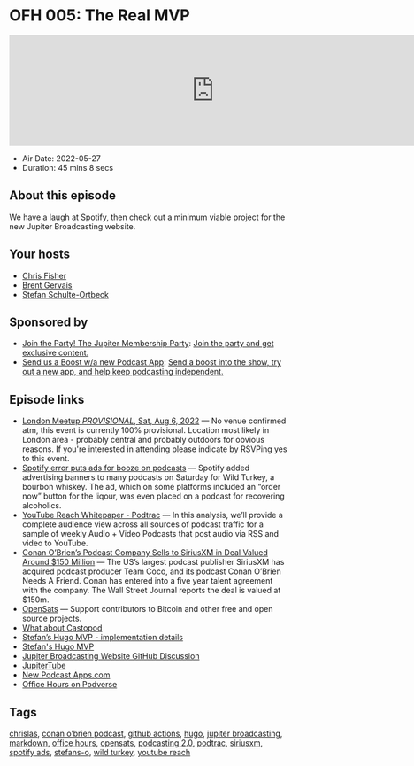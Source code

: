 # OFH 005: The Real MVP

<iframe src="https://player.fireside.fm/v2/MkcqFyfv+vObsnGcs?theme=dark" width="740" height="200" frameborder="0" scrolling="no"></iframe>

* Air Date: 2022-05-27
* Duration: 45 mins 8 secs

## About this episode

We have a laugh at Spotify, then check out a minimum viable project for the new Jupiter Broadcasting website.

## Your hosts
* [Chris Fisher](https://www.officehours.hair/hosts/chrislas)
* [Brent Gervais](https://www.officehours.hair/hosts/brentgervais)
* [Stefan Schulte-Ortbeck](https://www.officehours.hair/guests/stefan)

## Sponsored by

  * [Join the Party! The Jupiter Membership Party](https://www.jupiter.party/): [Join the party and get exclusive content. ](https://www.jupiter.party/)
  * [Send us a Boost w/a new Podcast App](http://newpodcastapps.com/): [Send a boost into the show, try out a new app, and help keep podcasting independent. ](http://newpodcastapps.com/)



## Episode links

  * [London Meetup *PROVISIONAL*, Sat, Aug 6, 2022](https://www.meetup.com/jupiterbroadcasting/events/286056077/ "London Meetup *PROVISIONAL*, Sat, Aug 6, 2022") — No venue confirmed atm, this event is currently 100% provisional. Location most likely in London area - probably central and probably outdoors for obvious reasons. If you're interested in attending please indicate by RSVPing yes to this event.
  * [Spotify error puts ads for booze on podcasts](https://podnews.net/update/spotify-booze "Spotify error puts ads for booze on podcasts") — Spotify added advertising banners to many podcasts on Saturday for Wild Turkey, a bourbon whiskey. The ad, which on some platforms included an “order now” button for the liqour, was even placed on a podcast for recovering alcoholics. 
  * [YouTube Reach Whitepaper - Podtrac](https://analytics.podtrac.com/videopodcastsyoutube "YouTube Reach Whitepaper - Podtrac") — In this analysis, we’ll provide a complete audience view across all sources of podcast traffic for a sample of weekly Audio + Video Podcasts that post audio via RSS and video to YouTube.
  * [Conan O’Brien’s Podcast Company Sells to SiriusXM in Deal Valued Around $150 Million](https://www.wsj.com/articles/conan-obriens-podcast-company-sells-to-siriusxm-in-deal-valued-around-150-million-11653306900 "Conan O’Brien’s Podcast Company Sells to SiriusXM in Deal Valued Around $150 Million") — The US’s largest podcast publisher SiriusXM has acquired podcast producer Team Coco, and its podcast Conan O’Brien Needs A Friend. Conan has entered into a five year talent agreement with the company. The Wall Street Journal reports the deal is valued at $150m.
  * [OpenSats](https://opensats.org/ "OpenSats") — Support contributors to Bitcoin and other free and open source projects.
  * [What about Castopod](https://github.com/JupiterBroadcasting/jupiterbroadcasting.com/discussions/8#discussioncomment-2806785 "What about Castopod")
  * [Stefan’s Hugo MVP - implementation details](https://github.com/JupiterBroadcasting/jupiterbroadcasting.com/discussions/8#discussioncomment-2735876 "Stefan’s Hugo MVP - implementation details")
  * [Stefan's Hugo MVP](https://jb.codefighters.net/ "Stefan's Hugo MVP")
  * [Jupiter Broadcasting Website GitHub Discussion ](https://github.com/JupiterBroadcasting/jupiterbroadcasting.com/discussions/8 "Jupiter Broadcasting Website GitHub Discussion ")
  * [JupiterTube](https://jupiter.tube/ "JupiterTube")
  * [New Podcast Apps.com](https://podcastindex.org/apps?appTypes=app&elements=Chapters%2CValue "New Podcast Apps.com")
  * [Office Hours on Podverse](https://podverse.fm/podcast/GLuztlxs0- "Office Hours on Podverse")



## Tags

[chrislas](https://www.officehours.hair/tags/chrislas), [conan o’brien podcast](https://www.officehours.hair/tags/conan%20o%E2%80%99brien%20podcast), [github actions](https://www.officehours.hair/tags/github%20actions), [hugo](https://www.officehours.hair/tags/hugo), [jupiter broadcasting](https://www.officehours.hair/tags/jupiter%20broadcasting), [markdown](https://www.officehours.hair/tags/markdown), [office hours](https://www.officehours.hair/tags/office%20hours), [opensats](https://www.officehours.hair/tags/opensats), [podcasting 2.0](https://www.officehours.hair/tags/podcasting%202.0), [podtrac](https://www.officehours.hair/tags/podtrac), [siriusxm](https://www.officehours.hair/tags/siriusxm), [spotify ads](https://www.officehours.hair/tags/spotify%20ads), [stefans-o](https://www.officehours.hair/tags/stefans-o), [wild turkey](https://www.officehours.hair/tags/wild%20turkey), [youtube reach](https://www.officehours.hair/tags/youtube%20reach)